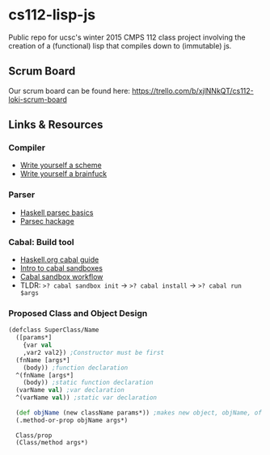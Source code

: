 # cs112-lisp-js
Public repo for ucsc's winter 2015 CMPS 112 class project involving the creation of a (functional) lisp that compiles down to (immutable) js.

## Scrum Board
Our scrum board can be found here: https://trello.com/b/xjlNNkQT/cs112-loki-scrum-board

## Links & Resources

### Compiler
* [Write yourself a scheme](http://en.wikibooks.org/wiki/Write_Yourself_a_Scheme_in_48_Hours/First_Steps)
* [Write yourself a brainfuck](https://github.com/quchen/articles/blob/master/write_yourself_a_brainfuck.md)

### Parser
* [Haskell parsec basics](http://unbui.lt/#!/post/haskell-parsec-basics)
* [Parsec hackage](http://hackage.haskell.org/package/parsec-3.1.8)

### Cabal: Build tool
* [Haskell.org cabal guide](https://www.haskell.org/cabal/users-guide/installing-packages.html)
* [Intro to cabal sandboxes](https://www.fpcomplete.com/school/to-infinity-and-beyond/older-but-still-interesting/an-introduction-to-cabal-sandboxes-copy)
* [Cabal sandbox workflow](http://chromaticleaves.com/posts/cabal-sandbox-workflow.html)
* TLDR: `>? cabal sandbox init` -> `>? cabal install` -> `>? cabal run $args`

### Proposed Class and Object Design
```Clojure
(defclass SuperClass/Name
  ([params*]
    {var val
    ,var2 val2}) ;Constructor must be first
  (fnName [args*]
    (body)) ;function declaration
  ^(fnName [args*] 
    (body)) ;static function declaration
  (varName val) ;var declaration
  ^(varName val)) ;static var declaration
  
  (def objName (new className params*)) ;makes new object, objName, of type className
  (.method-or-prop objName args*)
  
  Class/prop
  (Class/method args*)
```
